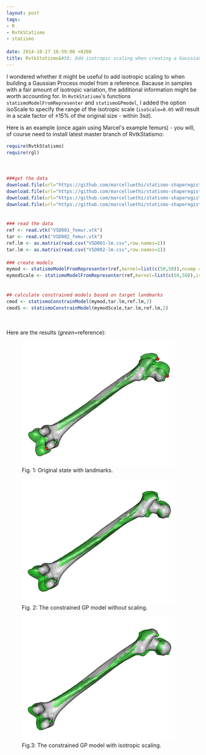 ```yaml
---
layout: post
tags: 
- R 
- RvtkStatismo 
- statismo

date: 2014-10-27 16:59:00 +0200
title: RvtkStatismo&#58; Add isotropic scaling when creating a Gaussian Process model
---
```


I wondered whether it might be useful to add isotropic scaling to when building a Gaussian Process model from a reference. Bacause in samples with a fair amount of isotropic variation, the additional information might be worth accounting for. 
In ```RvtkStatismo```'s functions ```statismoModelFromRepresenter``` and ```statismoGPmodel```, I added the option isoScale to specify the range of the isotropic scale (```isoScale=0.05``` will result in a scale factor of &#177;15% of the original size - within 3sd). 

Here is an example (once again using Marcel's example femurs) - you will, of course need to install latest master branch of RvtkStatismo:

  

```r
require(RvtkStatismo)
require(rgl)



###get the data
download.file(url="https://github.com/marcelluethi/statismo-shaperegistration/raw/master/data/VSD001_femur.vtk","./VSD001_femur.vtk",method = "w")
download.file(url="https://github.com/marcelluethi/statismo-shaperegistration/raw/master/data/VSD002_femur.vtk","./VSD002_femur.vtk",method = "w")
download.file(url="https://github.com/marcelluethi/statismo-shaperegistration/raw/master/data/VSD001-lm.csv","./VSD001-lm.csv",method = "w")
download.file(url="https://github.com/marcelluethi/statismo-shaperegistration/raw/master/data/VSD002-lm.csv","./VSD002-lm.csv",method = "w")


### read the data
ref <- read.vtk("VSD001_femur.vtk")
tar <- read.vtk("VSD002_femur.vtk")
ref.lm <- as.matrix(read.csv("VSD001-lm.csv",row.names=1))
tar.lm <- as.matrix(read.csv("VSD002-lm.csv",row.names=1))

### create models
mymod <- statismoModelFromRepresenter(ref,kernel=list(c(50,50)),ncomp = 100)#default Gaussian Process model
mymodScale <- statismoModelFromRepresenter(ref,kernel=list(c(50,50)),isoScale=0.05,ncomp = 100)#add isotropic scaling with 3 sd being +- 15%


## calculate constrained models based on target landmarks
cmod <- statismoConstrainModel(mymod,tar.lm,ref.lm,2)
cmodS <- statismoConstrainModel(mymodScale,tar.lm,ref.lm,2)




```

Here are the results (*green*=reference):
<figure>
  <img src="/resources/images/origstate.png" alt="origstate" width="400" >
  <figcaption>Fig. 1: Original state with landmarks.</figcaption>
</figure> 
<figure>
  <img src="/resources/images/constNoScale.png" alt="The Pulpit Rock" width="400">
  <figcaption>Fig. 2: The constrained GP model without scaling.</figcaption>
</figure> 

<figure>
  <img src="/resources/images/constScale.png" alt="The Pulpit Rock" width="400">
  <figcaption>Fig.3: The constrained GP model with isotropic scaling.</figcaption>
</figure>






